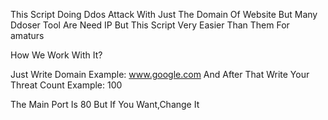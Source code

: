 This Script Doing Ddos Attack With Just The Domain Of Website But Many Ddoser Tool Are Need IP But This Script Very Easier Than Them For amaturs


How We Work With It?

Just Write Domain Example: www.google.com
And After That Write Your Threat Count Example: 100

The Main Port Is 80 But If You Want,Change It
